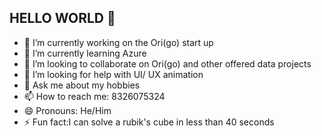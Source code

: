 ## HELLO WORLD 👋
- 🔭 I’m currently working on the Ori(go) start up 
- 🌱 I’m currently learning Azure
- 👯 I’m looking to collaborate on Ori(go) and other offered data projects
- 🤔 I’m looking for help with UI/ UX animation
- 💬 Ask me about my hobbies 
- 📫 How to reach me: 8326075324
- 😄 Pronouns: He/Him
- ⚡ Fun fact:I can solve a rubik's cube in less than 40 seconds 
<!--
**Rxbrooks15/Rxbrooks15** is a ✨ _special_ ✨ repository because its `README.md` (this file) appears on your GitHub profile.

Here are some ideas to get you started:


-->
